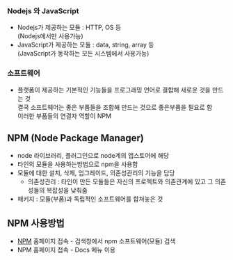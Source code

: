 ### Nodejs 와 JavaScript 
- Nodejs가 제공하는 모듈 : HTTP, OS 등<br/>(Nodejs에서만 사용가능)
- JavaScript가 제공하는 모듈 : data, string, array 등<br/>(JavaScript가 동작하는 모든 시스템에서 사용가능)


### 소프트웨어
- 플랫폼이 제공하는 기본적인 기능들을 프로그래밍 언어로 결합해 새로운 것을 만드는 것<br/>결국 소프트웨어는 좋은 부품들을 조합해 만드는 것으로 좋은부품을 필요로 함<br/>이러한 부품들의 연결자 역할이 NPM


## NPM (Node Package Manager)
- node 라이브러리, 플러그인으로 node계의 앱스토어에 해당
- 타인의 모듈을 사용하는방법으로 npm을 사용함
- 모듈에 대한 설치, 삭제, 업그레이드, 의존성관리의 기능을 담당
  - 의존성관리 : 타인이 만든 모듈들은 자신의 프로젝트와 의존관계에 있고 그 의존성들의 복잡성을 낮춰줌
- 패키지 : 모듈(부품)과 독립적인 소프트웨어를 합쳐놓은 것


## NPM 사용방법
- [NPM](https://www.npmjs.com/) 홈페이지 접속 - 검색창에서 npm 소프트웨어(모듈) 검색
- NPM 홈페이지 접속 - Docs 메뉴 이용

